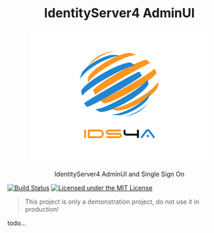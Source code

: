 
<h1 align="center">IdentityServer4 AdminUI</h1>

<p align="center"><img src="./ids4-admin.png"/>
<p align="center">IdentityServer4 AdminUI and Single Sign On</p>


[![Build Status](https://zengande.visualstudio.com/IdentityServer4%20Admin/_apis/build/status/zengande.IdentityServer4.Admin?branchName=master)](https://zengande.visualstudio.com/IdentityServer4%20Admin/_build/latest?definitionId=2&branchName=master)
[![Licensed under the MIT License](https://img.shields.io/badge/License-MIT-blue.svg)](https://github.com/zengande/IdentityServer4.Admin/blob/master/LICENSE)

> This project is only a demonstration project, do not use it in production! 

todo...
